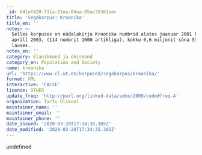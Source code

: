 ```yaml
---
_id: 641ef420-711a-11ea-84aa-85ac35361aec
title: 'Segakorpus: Kroonika'
title_en: ''
notes: >-
  Selles korpuses on nädalakirja Kroonika numbrid alates jaanuar 2001 kuni
  aprill 2003, (114 numbrit 1000 artikliga), kokku 0,6 miljonit sõna 55 tuhandes
  lauses.
notes_en: ''
category: Elanikkond ja ühiskond
category_en: Population and Society
name: kroonika
url: 'https://www.cl.ut.ee/korpused/segakorpus/kroonika/'
format: XML
interactive: 'FALSE'
license: OTHER
update_freq: 'http://purl.org/linked-data/sdmx/2009/code#freq-A'
organization: Tartu Ülikool
maintainer_name: ''
maintainer_email: ''
maintainer_phone: ''
date_issued: '2020-03-28T17:34:35.385Z'
date_modified: '2020-03-28T17:34:35.385Z'
---
```

undefined
